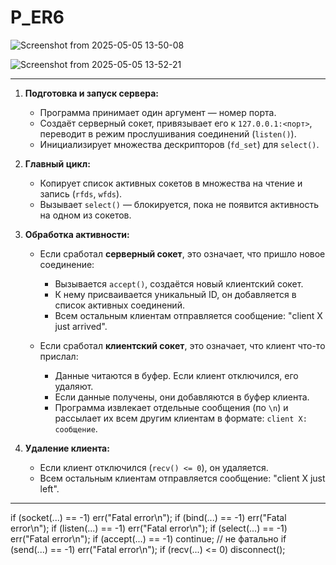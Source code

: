 # P_ER6

![Screenshot from 2025-05-05 13-50-08](https://github.com/user-attachments/assets/ac3ac337-ec65-4df3-9d5e-1246c2ad10b1)


![Screenshot from 2025-05-05 13-52-21](https://github.com/user-attachments/assets/310795e0-2f45-4265-a8c3-f983c6d2523b)


---

1. **Подготовка и запуск сервера:**

   * Программа принимает один аргумент — номер порта.
   * Создаёт серверный сокет, привязывает его к `127.0.0.1:<порт>`, переводит в режим прослушивания соединений (`listen()`).
   * Инициализирует множества дескрипторов (`fd_set`) для `select()`.

2. **Главный цикл:**

   * Копирует список активных сокетов в множества на чтение и запись (`rfds`, `wfds`).
   * Вызывает `select()` — блокируется, пока не появится активность на одном из сокетов.

3. **Обработка активности:**

   * Если сработал **серверный сокет**, это означает, что пришло новое соединение:

     * Вызывается `accept()`, создаётся новый клиентский сокет.
     * К нему присваивается уникальный ID, он добавляется в список активных соединений.
     * Всем остальным клиентам отправляется сообщение: "client X just arrived".

   * Если сработал **клиентский сокет**, это означает, что клиент что-то прислал:

     * Данные читаются в буфер. Если клиент отключился, его удаляют.
     * Если данные получены, они добавляются в буфер клиента.
     * Программа извлекает отдельные сообщения (по `\n`) и рассылает их всем другим клиентам в формате:
       `client X: сообщение`.

4. **Удаление клиента:**

   * Если клиент отключился (`recv() <= 0`), он удаляется.
   * Всем остальным клиентам отправляется сообщение: "client X just left".

---


if (socket(...) == -1) err("Fatal error\n");
if (bind(...) == -1) err("Fatal error\n");
if (listen(...) == -1) err("Fatal error\n");
if (select(...) == -1) err("Fatal error\n");
if (accept(...) == -1) continue; // не фатально
if (send(...) == -1) err("Fatal error\n");
if (recv(...) <= 0) disconnect();
